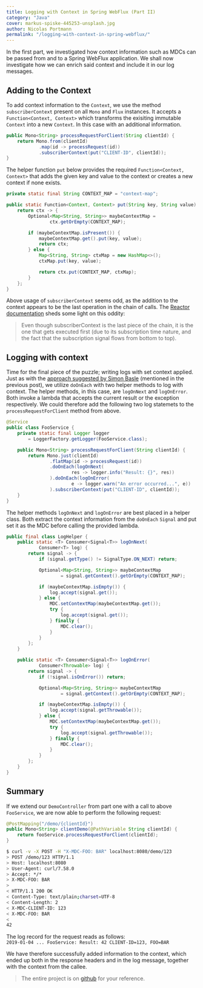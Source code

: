 ```yaml
---
title: Logging with Context in Spring WebFlux (Part II)
category: "Java"
cover: markus-spiske-445253-unsplash.jpg
author: Nicolas Portmann
permalink: "/logging-with-context-in-spring-webflux/"
---
```


In the first part, we investigated how context information such as MDCs can be passed from and to a Spring WebFlux application. We shall now investigate how we can enrich said context and include it in our log messages.

## Adding to the Context

To add context information to the `Context`, we use the method `subscriberContext` present on all `Mono` and `Flux` instances. It accepts a `Function<Context, Context>` which transforms the exisiting immutable `Context` into a new `Context`. In this case with an additional information.

```java
public Mono<String> processRequestForClient(String clientId) {
    return Mono.from(clientId)
            .map(id -> processRequest(id))
            .subscriberContext(put("CLIENT-ID", clientId));
}
```

The helper function `put` below provides the required `Function<Context, Context>` that adds the given key and value to the context or creates a new context if none exists.

```java
private static final String CONTEXT_MAP = "context-map";

public static Function<Context, Context> put(String key, String value) {
    return ctx -> {
        Optional<Map<String, String>> maybeContextMap =
                ctx.getOrEmpty(CONTEXT_MAP);

        if (maybeContextMap.isPresent()) {
            maybeContextMap.get().put(key, value);
            return ctx;
        } else {
            Map<String, String> ctxMap = new HashMap<>();
            ctxMap.put(key, value);

            return ctx.put(CONTEXT_MAP, ctxMap);
        }
    };
}
```

Above usage of `subscriberContext` seems odd, as the addition to the context appears to be the last operation in the chain of calls. The [Reactor documentation](https://projectreactor.io/docs/core/release/reference/#_simple_context_examples "Simple Context Examples - Reactor documentation") sheds some light on this oddity:
> Even though subscriberContext is the last piece of the chain, it is the one that gets executed first (due to its subscription time nature, and the fact that the subscription signal flows from bottom to top).

## Logging with context

Time for the final piece of the puzzle; writing logs with set context applied. Just as with the [approach suggested by Simon Basle](https://simonbasle.github.io/2018/02/contextual-logging-with-reactor-context-and-mdc/ "Contextual Logging with Reactor Context and MDC - Simon Basle") (mentioned in the previous post), we utilize `doOnEach` with two helper methods to log with context. The helper methods, in this case, are `logOnNext` and `logOnError`. Both invoke a lambda that accepts the current result or the exception respectively. We could therefore add the following two log statemets to the `processRequestForClient` method from above.

```java
@Service
public class FooService {
    private static final Logger logger 
        = LoggerFactory.getLogger(FooService.class);

    public Mono<String> processRequestForClient(String clientId) {
        return Mono.just(clientId)
                .flatMap(id -> processRequest(id))
                .doOnEach(logOnNext(
                        res -> logger.info("Result: {}", res))
                ).doOnEach(logOnError(
                        e -> logger.warn("An error occurred...", e))
                ).subscriberContext(put("CLIENT-ID", clientId));
    }
}
```

The helper methods `logOnNext` and `logOnError` are best placed in a helper class. Both extract the context information from the `doOnEach` `Signal` and put set it as the MDC before calling the provided lambda.

```java
public final class LogHelper {
    public static <T> Consumer<Signal<T>> logOnNext(
            Consumer<T> log) {
        return signal -> {
            if (signal.getType() != SignalType.ON_NEXT) return;

            Optional<Map<String, String>> maybeContextMap
                    = signal.getContext().getOrEmpty(CONTEXT_MAP);

            if (maybeContextMap.isEmpty()) {
                log.accept(signal.get());
            } else {
                MDC.setContextMap(maybeContextMap.get());
                try {
                    log.accept(signal.get());
                } finally {
                    MDC.clear();
                }
            }
        };
    }

    public static <T> Consumer<Signal<T>> logOnError(
            Consumer<Throwable> log) {
        return signal -> {
            if (!signal.isOnError()) return;

            Optional<Map<String, String>> maybeContextMap
                    = signal.getContext().getOrEmpty(CONTEXT_MAP);

            if (maybeContextMap.isEmpty()) {
                log.accept(signal.getThrowable());
            } else {
                MDC.setContextMap(maybeContextMap.get());
                try {
                    log.accept(signal.getThrowable());
                } finally {
                    MDC.clear();
                }
            }
        };
    }
}
```

## Summary

If we extend our `DemoController` from part one with a call to above `FooService`, we are now able to perform the following request:

```java
@PostMapping("/demo/{clientId}")
public Mono<String> clientDemo(@PathVariable String clientId) {
    return fooService.processRequestForClient(clientId);
}
```

```bash
$ curl -v -X POST -H "X-MDC-FOO: BAR" localhost:8080/demo/123
> POST /demo/123 HTTP/1.1
> Host: localhost:8080
> User-Agent: curl/7.58.0
> Accept: */*
> X-MDC-FOO: BAR
>
< HTTP/1.1 200 OK
< Content-Type: text/plain;charset=UTF-8
< Content-Length: 2
< X-MDC-CLIENT-ID: 123
< X-MDC-FOO: BAR
<
42
```

The log record for the request reads as follows:  
`2019-01-04 ... FooService: Result: 42 CLIENT-ID=123, FOO=BAR`

We have therefore successfully added information to the context, which ended up both in the response headers and in the log message, together with the context from the callee.

> The entire project is on [github](https://github.com/tkp1n/mdc-webflux "MDC-WebFlux project on GitHub") for your reference.